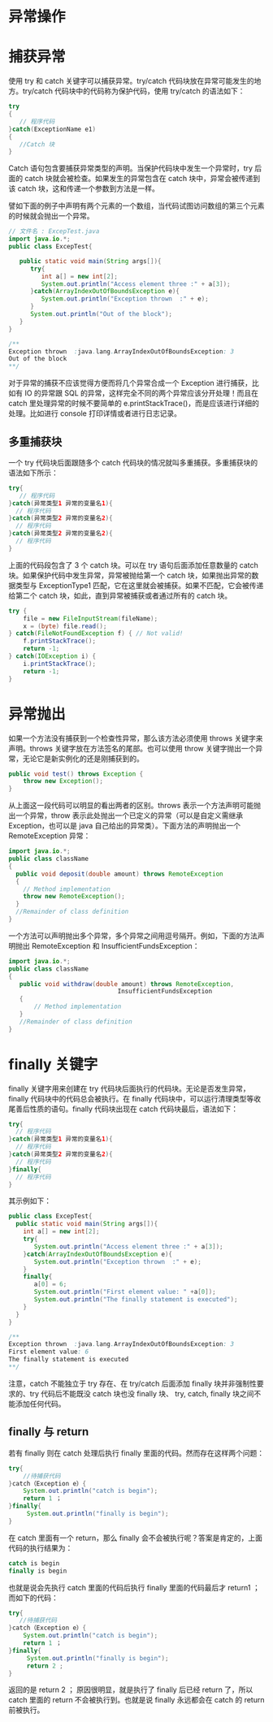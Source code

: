 # 异常操作

# 捕获异常

使用 try 和 catch 关键字可以捕获异常。try/catch 代码块放在异常可能发生的地方。try/catch 代码块中的代码称为保护代码，使用 try/catch 的语法如下：

```java
try
{
   // 程序代码
}catch(ExceptionName e1)
{
   //Catch 块
}
```

Catch 语句包含要捕获异常类型的声明。当保护代码块中发生一个异常时，try 后面的 catch 块就会被检查。如果发生的异常包含在 catch 块中，异常会被传递到该 catch 块，这和传递一个参数到方法是一样。

譬如下面的例子中声明有两个元素的一个数组，当代码试图访问数组的第三个元素的时候就会抛出一个异常。

```java
// 文件名 : ExcepTest.java
import java.io.*;
public class ExcepTest{

   public static void main(String args[]){
      try{
         int a[] = new int[2];
         System.out.println("Access element three :" + a[3]);
      }catch(ArrayIndexOutOfBoundsException e){
         System.out.println("Exception thrown  :" + e);
      }
      System.out.println("Out of the block");
   }
}

/**
Exception thrown  :java.lang.ArrayIndexOutOfBoundsException: 3
Out of the block
**/
```

对于异常的捕获不应该觉得方便而将几个异常合成一个 Exception 进行捕获，比如有 IO 的异常跟 SQL 的异常，这样完全不同的两个异常应该分开处理！而且在 catch 里处理异常的时候不要简单的 e.printStackTrace()，而是应该进行详细的处理。比如进行 console 打印详情或者进行日志记录。

## 多重捕获块

一个 try 代码块后面跟随多个 catch 代码块的情况就叫多重捕获。多重捕获块的语法如下所示：

```java
try{
   // 程序代码
}catch(异常类型1 异常的变量名1){
  // 程序代码
}catch(异常类型2 异常的变量名2){
  // 程序代码
}catch(异常类型2 异常的变量名2){
  // 程序代码
}
```

上面的代码段包含了 3 个 catch 块。可以在 try 语句后面添加任意数量的 catch 块。如果保护代码中发生异常，异常被抛给第一个 catch 块，如果抛出异常的数据类型与 ExceptionType1 匹配，它在这里就会被捕获。如果不匹配，它会被传递给第二个 catch 块，如此，直到异常被捕获或者通过所有的 catch 块。

```java
try {
    file = new FileInputStream(fileName);
    x = (byte) file.read();
} catch(FileNotFoundException f) { // Not valid!
    f.printStackTrace();
    return -1;
} catch(IOException i) {
    i.printStackTrace();
    return -1;
}
```

# 异常抛出

如果一个方法没有捕获到一个检查性异常，那么该方法必须使用 throws 关键字来声明。throws 关键字放在方法签名的尾部。也可以使用 throw 关键字抛出一个异常，无论它是新实例化的还是刚捕获到的。

```java
public void test() throws Exception {
    throw new Exception();
}
```

从上面这一段代码可以明显的看出两者的区别。throws 表示一个方法声明可能抛出一个异常，throw 表示此处抛出一个已定义的异常（可以是自定义需继承 Exception，也可以是 java 自己给出的异常类）。下面方法的声明抛出一个 RemoteException 异常：

```java
import java.io.*;
public class className
{
  public void deposit(double amount) throws RemoteException
  {
    // Method implementation
    throw new RemoteException();
  }
  //Remainder of class definition
}
```

一个方法可以声明抛出多个异常，多个异常之间用逗号隔开。例如，下面的方法声明抛出 RemoteException 和 InsufficientFundsException：

```java
import java.io.*;
public class className
{
   public void withdraw(double amount) throws RemoteException,
                              InsufficientFundsException
   {
       // Method implementation
   }
   //Remainder of class definition
}
```

# finally 关键字

finally 关键字用来创建在 try 代码块后面执行的代码块。无论是否发生异常，finally 代码块中的代码总会被执行。在 finally 代码块中，可以运行清理类型等收尾善后性质的语句。finally 代码块出现在 catch 代码块最后，语法如下：

```java
try{
  // 程序代码
}catch(异常类型1 异常的变量名1){
  // 程序代码
}catch(异常类型2 异常的变量名2){
  // 程序代码
}finally{
  // 程序代码
}
```

其示例如下：

```java
public class ExcepTest{
  public static void main(String args[]){
    int a[] = new int[2];
    try{
       System.out.println("Access element three :" + a[3]);
    }catch(ArrayIndexOutOfBoundsException e){
       System.out.println("Exception thrown  :" + e);
    }
    finally{
       a[0] = 6;
       System.out.println("First element value: " +a[0]);
       System.out.println("The finally statement is executed");
    }
  }
}

/**
Exception thrown  :java.lang.ArrayIndexOutOfBoundsException: 3
First element value: 6
The finally statement is executed
**/
```

注意，catch 不能独立于 try 存在、在 try/catch 后面添加 finally 块并非强制性要求的、try 代码后不能既没 catch 块也没 finally 块、
try, catch, finally 块之间不能添加任何代码。

## finally 与 return

若有 finally 则在 catch 处理后执行 finally 里面的代码。然而存在这样两个问题：

```java
try{
    //待捕获代码
}catch（Exception e）{
    System.out.println("catch is begin");
    return 1 ；
}finally{
     System.out.println("finally is begin");
}
```

在 catch 里面有一个 return，那么 finally 会不会被执行呢？答案是肯定的，上面代码的执行结果为：

```java
catch is begin
finally is begin
```

也就是说会先执行 catch 里面的代码后执行 finally 里面的代码最后才 return1 ；而如下的代码：

```java
try{
   //待捕获代码
}catch（Exception e）{
    System.out.println("catch is begin");
    return 1 ；
}finally{
     System.out.println("finally is begin");
     return 2 ;
}
```

返回的是 return 2 ； 原因很明显，就是执行了 finally 后已经 return 了，所以 catch 里面的 return 不会被执行到。也就是说 finally 永远都会在 catch 的 return 前被执行。
